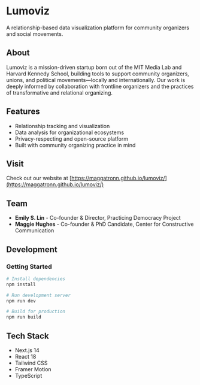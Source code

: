 # Lumoviz

A relationship-based data visualization platform for community organizers and social movements.

## About

Lumoviz is a mission-driven startup born out of the MIT Media Lab and Harvard Kennedy School, building tools to support community organizers, unions, and political movements—locally and internationally. Our work is deeply informed by collaboration with frontline organizers and the practices of transformative and relational organizing.

## Features

- Relationship tracking and visualization
- Data analysis for organizational ecosystems
- Privacy-respecting and open-source platform
- Built with community organizing practice in mind

## Visit

Check out our website at [https://maggatronn.github.io/lumoviz/](https://maggatronn.github.io/lumoviz/)

## Team

- **Emily S. Lin** - Co-founder & Director, Practicing Democracy Project
- **Maggie Hughes** - Co-founder & PhD Candidate, Center for Constructive Communication

## Development

### Getting Started

```bash
# Install dependencies
npm install

# Run development server
npm run dev

# Build for production
npm run build
```

## Tech Stack

- Next.js 14
- React 18
- Tailwind CSS
- Framer Motion
- TypeScript 